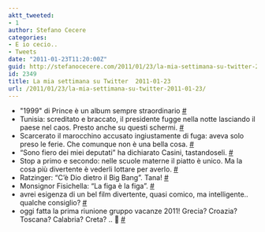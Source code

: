 ```yaml
---
aktt_tweeted:
- 1
author: Stefano Cecere
categories:
- E io cecio..
- Tweets
date: "2011-01-23T11:20:00Z"
guid: http://stefanocecere.com/2011/01/23/la-mia-settimana-su-twitter-2011-01-23/
id: 2349
title: La mia settimana su Twitter  2011-01-23
url: /2011/01/23/la-mia-settimana-su-twitter-2011-01-23/
---
```


<ul class="aktt_tweet_digest">
  <li>
    "1999" di Prince è un album sempre straordinario <a href="http://twitter.com/StefanoCecere/statuses/28370669704060928" class="aktt_tweet_time">#</a>
  </li>
  <li>
    Tunisia: screditato e braccato, il presidente fugge nella notte lasciando il paese nel caos. Presto anche su questi schermi. <a href="http://twitter.com/StefanoCecere/statuses/28157981099036672" class="aktt_tweet_time">#</a>
  </li>
  <li>
    Scarcerato il marocchino accusato ingiustamente di fuga: aveva solo preso le ferie. Che comunque non è una bella cosa. <a href="http://twitter.com/StefanoCecere/statuses/28157529146007552" class="aktt_tweet_time">#</a>
  </li>
  <li>
    “Sono fiero dei miei deputati” ha dichiarato Casini, tastandoseli. <a href="http://twitter.com/StefanoCecere/statuses/28157024265043969" class="aktt_tweet_time">#</a>
  </li>
  <li>
    Stop a primo e secondo: nelle scuole materne il piatto è unico. Ma la cosa più divertente è vederli lottare per averlo. <a href="http://twitter.com/StefanoCecere/statuses/28156598870351872" class="aktt_tweet_time">#</a>
  </li>
  <li>
    Ratzinger: “C’è Dio dietro il Big Bang”. Tana! <a href="http://twitter.com/StefanoCecere/statuses/28156452724019200" class="aktt_tweet_time">#</a>
  </li>
  <li>
    Monsignor Fisichella: “La figa è la figa”. <a href="http://twitter.com/StefanoCecere/statuses/28155677595668480" class="aktt_tweet_time">#</a>
  </li>
  <li>
    avrei esigenza di un bel film divertente, quasi comico, ma intelligente.. qualche consiglio? <a href="http://twitter.com/StefanoCecere/statuses/27723536789405696" class="aktt_tweet_time">#</a>
  </li>
  <li>
    oggi fatta la prima riunione gruppo vacanze 2011! Grecia? Croazia? Toscana? Calabria? Creta? .. 🙂 <a href="http://twitter.com/StefanoCecere/statuses/26758488403218432" class="aktt_tweet_time">#</a>
  </li>
</ul>